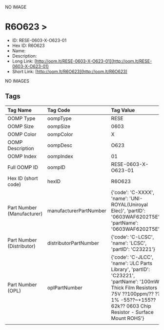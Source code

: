 


  
NO IMAGE  
# R6O623 > 

- ID: RESE-0603-X-O623-01
- Hex ID: R6O623
- Name: 
- Description: 
- Long Link: [http://oom.lt/RESE-0603-X-O623-01](http://oom.lt/RESE-0603-X-O623-01)
- Short Link: [http://oom.lt/R6O623](http://oom.lt/R6O623)
  
NO IMAGES  
## Tags
  

|Tag Name|Tag Code|Tag Value|
| :--- | :--- | :--- |
|OOMP Type|oompType|RESE|
|OOMP Size|oompSize|0603|
|OOMP Color|oompColor|X|
|OOMP Description|oompDesc|O623|
|OOMP Index|oompIndex|01|
|Full OOMP ID|oompID|RESE-0603-X-O623-01|
|Hex ID (short code)|hexID|R6O623|
|Part Number (Manufacturer)|manufacturerPartNumber|{'code': 'C-XXXX', 'name': 'UNI-ROYAL(Uniroyal Elec)', 'partID': '0603WAF6202T5E', 'partName': '0603WAF6202T5E'}|
|Part Number (Distributor)|distributorPartNumber|{'code': 'C-LCSC', 'name': 'LCSC', 'partID': 'C23221'}|
|Part Number (OPL)|oplPartNumber|{'code': 'C-JLCC', 'name': 'JLC Parts Library', 'partID': 'C23221', 'partName': '100mW Thick Film Resistors 75V ??100ppm/?? ??1% -55??~+155?? 62k?? 0603  Chip Resistor - Surface Mount ROHS'}|
||||
